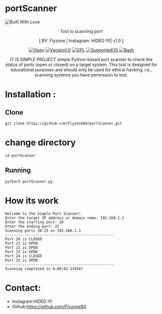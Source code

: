 # portScanner
<p align="left">
  <a><img title="Built With Love" src="https://forthebadge.com/images/badges/built-with-love.svg" ></a>

</p>

<p align="center">
  Tool to scanning port
</p>
<p align="center">
  [ BY: Flyzone | Instagram: HIDED !!!!| v1.0 ]
</p>

<p align="center">
  <a href="https://github.com/DarkSyntax7"><img title=Open Sourse Love src="https://badges.frapsoft.com/os/v2/open-source.png?v=103" ></a>
  <a href="https://github.com/DarkSyntax7"><img title=Version1.0 src="https://img.shields.io/badge/version-1.0-<COLOR>.svg" ></a>
  <a href="https://github.com/DarkSyntax7"><img title=GPL Licence src="https://img.shields.io/badge/License-GPLv3-blue.svg" ></a>
  <a href=""><img title=SupportedOS src="https://img.shields.io/badge/Supported OS-linux-red.svg" ></a>
  <a href="https://github.com/DarkSyntax7"><img title=Bash Shell src="https://img.shields.io/badge/Made%20with-Bash-1f425f.svg" ></a>
</p>
<p align="center">
  IT IS SIMPLE PROJECT
</pA
  
  simple Python-based port scanner to check the status of ports (open or closed) on a target system. This tool is designed for educational purposes and should only be used for ethical hacking, i.e., scanning systems you have permission to test.


# Installation :

## Clone

```
git clone https://github.com/Flyzone84/portScanner.git
```
# change directory

```
cd portScanner
```


## Running

```
python3 portScanner.py
```


# How its work 
```
Welcome to the Simple Port Scanner!
Enter the target IP address or domain name: 192.168.1.1
Enter the starting port: 20
Enter the ending port: 25
Scanning ports 20-25 on 192.168.1.1
--------------------------------------------------
Port 20 is CLOSED
Port 21 is OPEN
Port 22 is OPEN
Port 23 is OPEN
Port 24 is CLOSED
Port 25 is OPEN
--------------------------------------------------
Scanning completed in 0:00:03.234567

```







# Contact:

- Instagram:HIDED !!!!
- Github:https://github.com/Flyzone84
